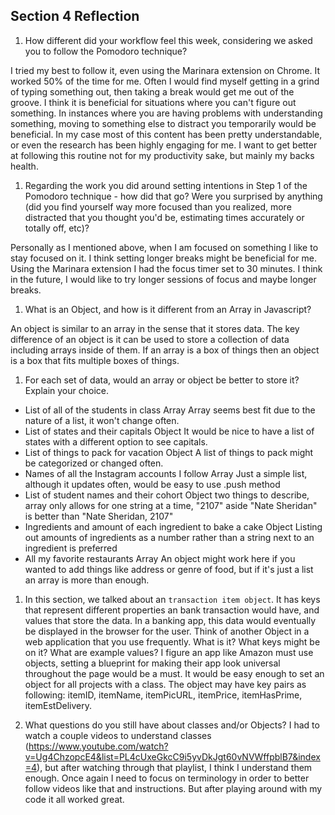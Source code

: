 ## Section 4 Reflection

1. How different did your workflow feel this week, considering we asked you to follow the Pomodoro technique?

  I tried my best to follow it, even using the Marinara extension on Chrome. It worked 50% of the time for me. Often I would find myself getting in a grind of typing something out, then taking a break would get me out of the groove. I think it is beneficial for situations where you can't figure out something. In instances where you are having problems with understanding something, moving to something else to distract you temporarily would be beneficial. In my case most of this content has been pretty understandable, or even the research has been highly engaging for me. I want to get better at following this routine not for my productivity sake, but mainly my backs health.

1. Regarding the work you did around setting intentions in Step 1 of the Pomodoro technique - how did that go? Were you surprised by anything (did you find yourself way more focused than you realized, more distracted that you thought you'd be, estimating times accurately or totally off, etc)?

  Personally as I mentioned above, when I am focused on something I like to stay focused on it. I think setting longer breaks might be beneficial for me. Using the Marinara extension I had the focus timer set to 30 minutes. I think in the future, I would like to try longer sessions of focus and maybe longer breaks. 

1. What is an Object, and how is it different from an Array in Javascript?

  An object is similar to an array in the sense that it stores data. The key difference of an object is it can be used to store a collection of data including arrays inside of them. If an array is a box of things then an object is a box that fits multiple boxes of things.

1. For each set of data, would an array or object be better to store it? Explain your choice.

  * List of all of the students in class
      Array
        Array seems best fit due to the nature of a list, it won't change often.
  * List of states and their capitals
      Object
        It would be nice to have a list of states with a different option to see capitals. 
  * List of things to pack for vacation
      Object
        A list of things to pack might be categorized or changed often.
  * Names of all the Instagram accounts I follow
      Array
        Just a simple list, although it updates often, would be easy to use .push method
  * List of student names and their cohort
      Object
        two things to describe, array only allows for one string at a time, "2107" aside "Nate Sheridan" is better than "Nate Sheridan, 2107"
  * Ingredients and amount of each ingredient to bake a cake
      Object
        Listing out amounts of ingredients as a number rather than a string next to an ingredient is preferred
  * All my favorite restaurants
      Array
        An object might work here if you wanted to add things like address or genre of food, but if it's just a list an array is more than enough.

1. In this section, we talked about an `transaction item object`. It has keys that represent different properties an bank transaction would have, and values that store the data. In a banking app, this data would eventually be displayed in the browser for the user. Think of another Object in a web application that you use frequently. What is it? What keys might be on it? What are example values? 
  I figure an app like Amazon must use objects, setting a blueprint for making their app look universal throughout the page would be a must. It would be easy enough to set an object for all projects with a class. The object may have key pairs as following: itemID, itemName, itemPicURL, itemPrice, itemHasPrime, itemEstDelivery.

1. What questions do you still have about classes and/or Objects?
  I had to watch a couple videos to understand classes (https://www.youtube.com/watch?v=Ug4ChzopcE4&list=PL4cUxeGkcC9i5yvDkJgt60vNVWffpblB7&index=4), but after watching through that playlist, I think I understand them enough. Once again I need to focus on terminology in order to better follow videos like that and instructions. But after playing around with my code it all worked great.

